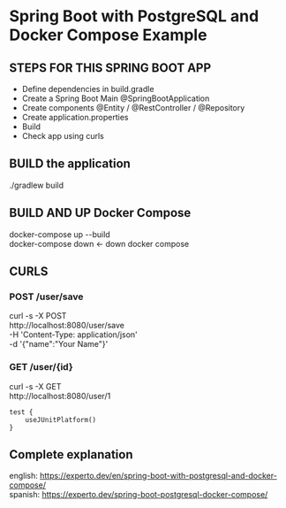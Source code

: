 # Spring Boot with PostgreSQL and Docker Compose Example

## STEPS FOR THIS SPRING BOOT APP
- Define dependencies in build.gradle
- Create a Spring Boot Main @SpringBootApplication
- Create components @Entity / @RestController / @Repository
- Create application.properties
- Build 
- Check app using curls 

## BUILD the application 
./gradlew build   

## BUILD AND UP Docker Compose 
docker-compose up --build   
docker-compose down <- down docker compose     

## CURLS 

### POST /user/save 
curl -s -X POST \
  http://localhost:8080/user/save \
  -H 'Content-Type: application/json' \
  -d '{"name":"Your Name"}'


### GET /user/{id}
curl -s -X GET \
  http://localhost:8080/user/1 
  
```
test {
	useJUnitPlatform()
}
```
  
## Complete explanation
english: https://experto.dev/en/spring-boot-with-postgresql-and-docker-compose/   
spanish: https://experto.dev/spring-boot-postgresql-docker-compose/   

